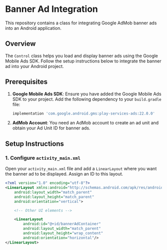 # Banner Ad Integration

This repository contains a class for integrating Google AdMob banner ads into an Android application.

## Overview

The `Control` class helps you load and display banner ads using the Google Mobile Ads SDK. Follow the setup instructions below to integrate the banner ad into your Android project.

## Prerequisites

1. **Google Mobile Ads SDK**: Ensure you have added the Google Mobile Ads SDK to your project. Add the following dependency to your `build.gradle` file:

    ```groovy
    implementation 'com.google.android.gms:play-services-ads:22.0.0'
    ```

2. **AdMob Account**: You need an AdMob account to create an ad unit and obtain your Ad Unit ID for banner ads.

## Setup Instructions

### 1. Configure `activity_main.xml`

Open your `activity_main.xml` file and add a `LinearLayout` where you want the banner ad to be displayed. Assign an ID to this layout.

```xml
<?xml version="1.0" encoding="utf-8"?>
<LinearLayout xmlns:android="http://schemas.android.com/apk/res/android"
    android:layout_width="match_parent"
    android:layout_height="match_parent"
    android:orientation="vertical">

    <!-- Other UI elements -->

    <LinearLayout
        android:id="@+id/bannerAdContainer"
        android:layout_width="match_parent"
        android:layout_height="wrap_content"
        android:orientation="horizontal"/>
</LinearLayout>
```


